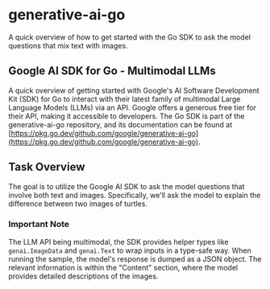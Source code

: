 # generative-ai-go
A quick overview of how to get started with the Go SDK to ask the model questions that mix text with images.

## Google AI SDK for Go - Multimodal LLMs

A quick overview of getting started with Google's AI Software Development Kit (SDK) for Go to interact with their latest family of multimodal Large Language Models (LLMs) via an API. Google offers a generous free tier for their API, making it accessible to developers. The Go SDK is part of the generative-ai-go repository, and its documentation can be found at [https://pkg.go.dev/github.com/google/generative-ai-go](https://pkg.go.dev/github.com/google/generative-ai-go).

## Task Overview

The goal is to utilize the Google AI SDK to ask the model questions that involve both text and images. Specifically, we'll ask the model to explain the difference between two images of turtles.

### Important Note

The LLM API being multimodal, the SDK provides helper types like `genai.ImageData` and `genai.Text` to wrap inputs in a type-safe way. When running the sample, the model's response is dumped as a JSON object. The relevant information is within the "Content" section, where the model provides detailed descriptions of the images.